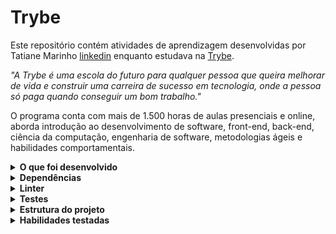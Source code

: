 # Trybe

Este repositório contém atividades de aprendizagem desenvolvidas por Tatiane Marinho [linkedin](https://www.linkedin.com/in/marinhotatiane/) enquanto estudava na [Trybe](https://www.betrybe.com/).

_"A Trybe é uma escola do futuro para qualquer pessoa que queira melhorar de vida e construir uma carreira de sucesso em tecnologia, onde a pessoa só paga quando conseguir um bom trabalho."_

O programa conta com mais de 1.500 horas de aulas presenciais e online, aborda introdução ao desenvolvimento de software, front-end, back-end, ciência da computação, engenharia de software, metodologias ágeis e habilidades comportamentais.<br>

<details>
  <summary><strong>O que foi desenvolvido</strong></summary><br />

O exercício foi realizado a partir do código que já estavam nos arquivos index.html e script.js.

A aplicação pede à pessoa usuária que informe dois números para realizar uma soma. Esses números são inseridos através dos inputs;

Ao clicar o botão, a função sum é chamada, capturando o valor escrito nos inputs e realizando a operação. Antes, é necessária a conversão do valor usando o Number(), pois ele chega à função em forma de string. Há também outras formas de se converter uma string em um número, como o parseInt() e o parseFloat();

Ao final, a função sum imprime o valor em um parágrafo e limpa os inputs para que a pessoa usuária possa inserir novos valores.

Aparentemente estava tudo funcionando, mas a aplicação não possuía fluxo de exceção. Ou seja, caso ocorra um erro, eles não eram tratados. O que foi resolvido com o exercício.

</details>

<details>
<summary><strong>Dependências</strong></summary><br />
Para instalar as dependências :  - `npm install`

</details>

<details>
  <summary><strong>Linter</strong></summary><br />

Para garantir a qualidade do código, foi utilizado neste projeto o linter `ESLint`.
Desta forma, o código estará alinhado com as boas práticas de desenvolvimento, sendo mais legível e de fácil manutenção!
 Foi desenvolvido pela Trybe.

</details>

<details>
<summary><strong>Testes</strong></summary><br />
**Testes desenvolvidos pela Trybe**

Todos os requisitos do projeto foram testados **automaticamente** por meio do `Cypress`. 

## Observações técnicas

Alguns requisitos seguiram um padrão pré-estabelecido para que os testes automáticos funcionem corretamente. 

</details>

<details>
<summary><strong>Estrutura do projeto</strong></summary>

O projeto deverá conter os arquivos index.html e script.js, que conterão seu código HTML e JavaScript, respectivamente.

</details>

<details>
<summary><strong>Habilidades testadas</strong></summary>

Utilizar a tag <script> para inserir código JavaScript na sua página HTML;
Utilizar throw para lançar um erro, na sintaxe throw new Error();
Utilizar try e catch para tentar executar um bloco de código e capturar um erro;
Utilizar finally para executar um comando após o retorno do try ou catch.

</details>

# Requisitos
## Requisito 1 - Lance um erro em caso de input vazio

<details>

<summary> Tente executar a aplicação com um dos valores em branco. Notou que o retorno não é muito descritivo? Caso a pessoa usuária não preencha nenhum input, ou preencha apenas um input, lance um erro.</summary><br/>

**O que será testado:**

- Se um erro é lançado quando os dois campos estão em branco;
- Se um erro é lançado quando só um campo está preenchido;
- Se a mensagem de erro para os dois casos é `Preencha os campos para realizar a soma`;

> **De olho na dica 👀:** Utilize o `throw new Error` e o bloco `try/catch`.

</details>

## Requisito 2 - Lance um erro em caso de valores não numéricos

<details>

<summary> Caso os valores inseridos nos `inputs` pela pessoa usuária não sejam números, lance um erro.</summary><br/>

**O que será testado:**

- Se um erro é lançado quando os dois campos não são preenchidos com valores numéricos;
- Se a mensagem de erro é `Informe dois números para realizar a soma`;
- Não retorna erro quando os dois campos estão com valores numéricos.

> **De olho na dica 👀:** Você pode fazer essa verificação utilizando um combo da função [Number(value)](https://developer.mozilla.org/en-US/docs/Web/JavaScript/Reference/Global_Objects/Number/Number), que retorna o número convertido para string ou `NaN` caso não consiga fazer a conversão. Em conjunto com a função [Number.isNaN()](https://developer.mozilla.org/pt-BR/docs/Web/JavaScript/Reference/Global_Objects/Number/isNaN), que você pode utilizar para verificar se a conversão feita pela função `Number(value)` foi bem sucedida.

> **De olho na dica 👀:** Lembre-se de que, em JavaScript, para separar a parte inteira da decimal de um número, você deve utilizar o `.`. Exemplo: **1.5**, com ponto, ao invés de **1,5**, com vírgula.

</details>

## Exercício 3 - Apague os inputs ao clicar no botão de realizar a soma

<details>

<summary> Ao clicar no botão para realizar a soma os inputs devem ser apagados.</summary><br/>

**O que será testado:**

- Os valores são apagados após o clique;

> Caso queira, utilize o [finally](https://developer.mozilla.org/pt-BR/docs/Web/JavaScript/Reference/Statements/try...catch#the_finally_clause) para apagar os valores dos `inputs` ao final do bloco `try/catch`.

</details>
<br>

*Exercicíos criado pela [Trybe](https://www.betrybe.com/)
